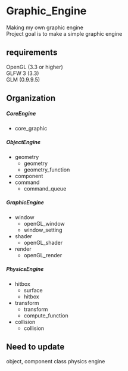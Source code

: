 Graphic_Engine
==============
Making my own graphic engine   
Project goal is to make a simple graphic engine
   
   
requirements
------------
OpenGL (3.3 or higher)   
GLFW 3 (3.3)   
GLM (0.9.9.5)   
   
   
Organization
------------
##### CoreEngine
- core_graphic    
##### ObjectEngine
- geometry
    * geometry
    * geometry_function
- component
- command
    * command_queue   
##### GraphicEngine
- window
    * openGL_window
    * window_setting
- shader
    * openGL_shader
- render
    * openGL_render      
##### PhysicsEngine
- hitbox
    * surface
    * hitbox
- transform
    * transform
    * compute_function
- collision
    * collision
   
   
Need to update
-------------  
object, component class 
physics engine
